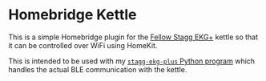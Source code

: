 # Homebridge Kettle
This is a simple Homebridge plugin for the [Fellow Stagg EKG+]() kettle so that it can be controlled over WiFi using HomeKit.

This is intended to be used with my [`stagg-ekg-plus` Python program](https://github.com/calvinmclean/stagg-ekg-plus) which handles the actual BLE communication with the kettle.
